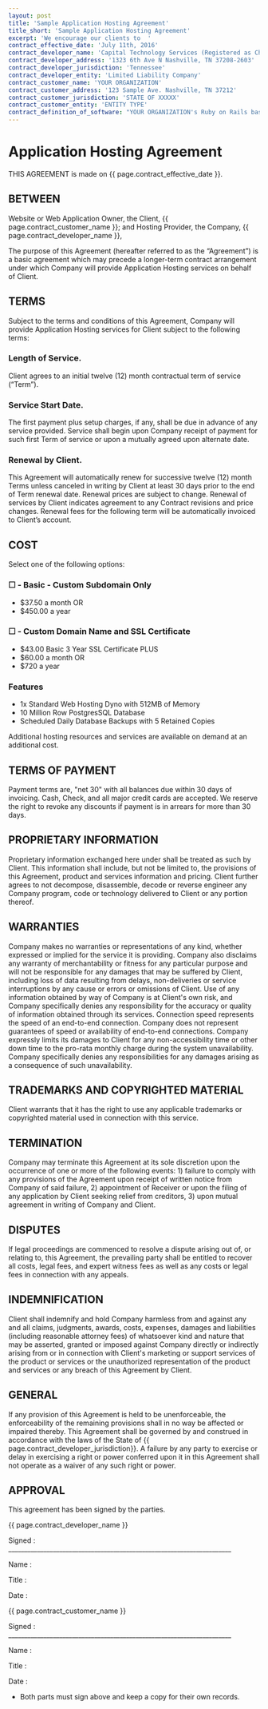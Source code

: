 ```yaml
---
layout: post
title: 'Sample Application Hosting Agreement'
title_short: 'Sample Application Hosting Agreement'
excerpt: 'We encourage our clients to  '
contract_effective_date: 'July 11th, 2016'
contract_developer_name: 'Capital Technology Services (Registered as Chapin Technology Service LLC)'
contract_developer_address: '1323 6th Ave N Nashville, TN 37208-2603'
contract_developer_jurisdiction: 'Tennessee'
contract_developer_entity: 'Limited Liability Company'
contract_customer_name: 'YOUR ORGANIZATION'
contract_customer_address: '123 Sample Ave. Nashville, TN 37212'
contract_customer_jurisdiction: 'STATE OF XXXXX'
contract_customer_entity: 'ENTITY TYPE'
contract_definition_of_software: "YOUR ORGANIZATION's Ruby on Rails based web application"
---
```


# Application Hosting Agreement

THIS AGREEMENT is made on {{ page.contract_effective_date }}.

## BETWEEN

Website or Web Application Owner, the Client,
{{ page.contract_customer_name }}; and Hosting Provider, the Company,
{{ page.contract_developer_name }},

The purpose of this Agreement (hereafter referred to as the “Agreement”) is a
basic agreement which may precede a longer-term contract arrangement under which
Company will provide Application Hosting services on behalf of Client.

## TERMS

Subject to the terms and conditions of this Agreement, Company will provide
Application Hosting services for Client subject to the following terms:

### Length of Service.

Client agrees to an initial twelve (12) month contractual term of service
(“Term”).

### Service Start Date.

The first payment plus setup charges, if any, shall be due in advance of any
service provided. Service shall begin upon Company receipt of payment for such
first Term of service or upon a mutually agreed upon alternate date.

### Renewal by Client.

This Agreement will automatically renew for successive twelve (12) month Terms
unless canceled in writing by Client at least 30 days prior to the end of Term
renewal date. Renewal prices are subject to change. Renewal of services by
Client indicates agreement to any Contract revisions and price changes. Renewal
fees for the following term will be automatically invoiced to Client’s account.

## COST

Select one of the following options:

### ☐ - Basic - Custom Subdomain Only

* $37.50 a month OR
* $450.00 a year

### ☐ - Custom Domain Name and SSL Certificate

* $43.00 Basic 3 Year SSL Certificate PLUS
* $60.00 a month OR
* $720 a year

### Features

* 1x Standard Web Hosting Dyno with 512MB of Memory
* 10 Million Row PostgresSQL Database
* Scheduled Daily Database Backups with 5 Retained Copies

Additional hosting resources and services are available on demand at an
additional cost.

## TERMS OF PAYMENT

Payment terms are, "net 30" with all balances due within 30 days of invoicing.
Cash, Check, and all major credit cards are accepted. We reserve the right to
revoke any discounts if payment is in arrears for more than 30 days.

## PROPRIETARY INFORMATION

Proprietary information exchanged here under shall be treated as such by Client.
This information shall include, but not be limited to, the provisions of this
Agreement, product and services information and pricing. Client further agrees
to not decompose, disassemble, decode or reverse engineer any Company program,
code or technology delivered to Client or any portion thereof.

## WARRANTIES

Company makes no warranties or representations of any kind, whether expressed or
implied for the service it is providing. Company also disclaims any warranty of
merchantability or fitness for any particular purpose and will not be
responsible for any damages that may be suffered by Client, including loss of
data resulting from delays, non-deliveries or service interruptions by any cause
or errors or omissions of Client. Use of any information obtained by way of
Company is at Client's own risk, and Company specifically denies any
responsibility for the accuracy or quality of information obtained through its
services. Connection speed represents the speed of an end-to-end connection.
Company does not represent guarantees of speed or availability of end-to-end
connections. Company expressly limits its damages to Client for any
non-accessibility time or other down time to the pro-rata monthly charge during
the system unavailability. Company specifically denies any responsibilities for
any damages arising as a consequence of such unavailability.

## TRADEMARKS AND COPYRIGHTED MATERIAL

Client warrants that it has the right to use any applicable trademarks or
copyrighted material used in connection with this service.

## TERMINATION

Company may terminate this Agreement at its sole discretion upon the occurrence
of one or more of the following events: 1) failure to comply with any provisions
of the Agreement upon receipt of written notice from Company of said failure, 2)
appointment of Receiver or upon the filing of any application by Client seeking
relief from creditors, 3) upon mutual agreement in writing of Company and
Client.

## DISPUTES

If legal proceedings are commenced to resolve a dispute arising out of, or
relating to, this Agreement, the prevailing party shall be entitled to recover
all costs, legal fees, and expert witness fees as well as any costs or legal
fees in connection with any appeals.

## INDEMNIFICATION

Client shall indemnify and hold Company harmless from and against any and all
claims, judgments, awards, costs, expenses, damages and liabilities (including
reasonable attorney fees) of whatsoever kind and nature that may be asserted,
granted or imposed against Company directly or indirectly arising from or in
connection with Client's marketing or support services of the product or
services or the unauthorized representation of the product and services or any
breach of this Agreement by Client.

## GENERAL

If any provision of this Agreement is held to be unenforceable, the
enforceability of the remaining provisions shall in no way be affected or
impaired thereby. This Agreement shall be governed by and construed in
accordance with the laws of the State of {{ page.contract_developer_jurisdiction}}.
A failure by any party to exercise or delay in exercising a right or power
conferred upon it in this Agreement shall not operate as a waiver of any such
right or power.

## APPROVAL

This agreement has been signed by the parties.

{{ page.contract_developer_name }}

Signed : ______________________________________________________________________

Name :

Title :

Date :

{{ page.contract_customer_name }}

Signed : ______________________________________________________________________

Name :

Title :

Date :

* Both parts must sign above and keep a copy for their own records.
